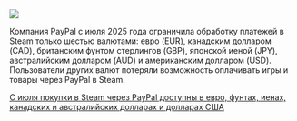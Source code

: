 <!--2025-08-18 14:41:30-->
<div class="yb">
  <div class="rss habr"><img src="https://habrastorage.org/getpro/habr/upload_files/df5/c91/74c/df5c9174c9f7cc7e741ece17fdae5a0e.jpeg" /><p>Компания PayPal с июля 2025 года ограничила обработку платежей в Steam только шестью валютами: евро (EUR), канадским долларом (CAD), британским фунтом стерлингов (GBP), японской иеной (JPY), австралийским долларом (AUD) и американским долларом (USD). Пользователи других валют потеряли возможность оплачивать игры и товары через PayPal в Steam.</p> <a... <p class="titl"><a href="https://habr.com/ru/news/938310/?utm_source=habrahabr&utm_medium=rss&utm_campaign=938310">С июля покупки в Steam через PayPal доступны в евро, фунтах, иенах, канадских и австралийских долларах и долларах США</a></p></div>
</div>

